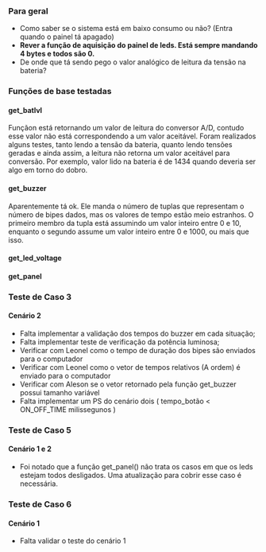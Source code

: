 ### Para geral ###
* Como saber se o sistema está em baixo consumo ou não? (Entra quando o painel tá apagado) 
*  __Rever a função de aquisição do painel de leds. Está sempre mandando 4 bytes e todos são 0.__
* De onde que tá sendo pego o valor analógico de leitura da tensão na bateria?


### __Funções de base testadas__ ###

#### get_batlvl ###

Funçãon está retornando um valor de leitura do conversor A/D,
contudo esse valor não está correspondendo a um valor aceitável. 
Foram realizados alguns testes, tanto lendo a tensão da bateria,
quanto lendo tensões geradas e ainda assim, a leitura não retorna 
um valor aceitável para conversão.
Por exemplo, valor lido na bateria é de 1434 quando deveria ser algo em torno do dobro.

#### get_buzzer ###

Aparentemente tá ok. Ele manda o número de tuplas que representam o número de bipes dados, mas os valores de tempo estão meio estranhos.
O primeiro membro da tupla está assumindo um valor inteiro entre 0 e 10, enquanto o segundo assume um valor inteiro entre 0 e 1000, ou mais que isso.

#### get_led_voltage ###

#### get_panel ####











### Teste de Caso 3 ###
#### Cenário 2 ####
* Falta implementar a validação dos tempos do buzzer em cada situação;
* Falta implementar teste de verificação da potência luminosa;
* Verificar com Leonel como o tempo de duração dos bipes são enviados para o computador
* Verificar com Leonel como o vetor de tempos relativos (A ordem) é enviado para o computador
* Verificar com Aleson se o vetor retornado pela função get_buzzer possui tamanho variável
* Falta implementar um PS do cenário dois ( tempo_botão < ON_OFF_TIME milissegunos )


### Teste de Caso 5 ###
#### Cenário 1 e 2 ###

* Foi notado que a função get_panel() não trata os casos em que
os leds estejam todos desligados. Uma atualização para cobrir esse caso é necessária.


### Teste de Caso 6 ###
#### Cenário 1 ###
* Falta validar o teste do cenário 1
